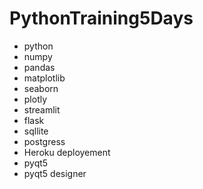# PythonTraining5Days
* python
* numpy
* pandas
* matplotlib
* seaborn
* plotly
* streamlit
* flask
* sqllite
* postgress
* Heroku deployement
* pyqt5
* pyqt5 designer
